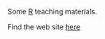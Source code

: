 
Some [R](http://cran.r-project.org/) teaching materials. 

Find the web site [here](https://biocosas.github.io/R)
